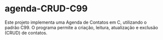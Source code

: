 # agenda-CRUD-C99
Este projeto implementa uma Agenda de Contatos em C, utilizando o padrão C99. O programa permite a criação, leitura, atualização e exclusão (CRUD) de contatos.
